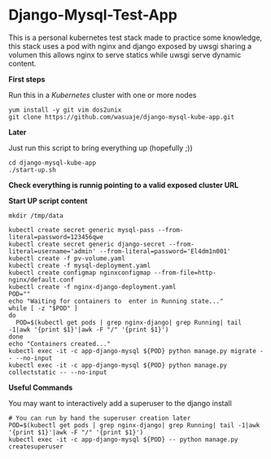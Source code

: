 # Django-Mysql-Test-App


This is a personal kubernetes test stack made to practice some knowledge, this
stack uses a pod with nginx and django exposed by uwsgi sharing a volumen this 
allows nginx to serve statics while uwsgi serve dynamic content.


**First steps**

Run this in a *Kubernetes* cluster with one or more nodes

```
yum install -y git vim dos2unix
git clone https://github.com/wasuaje/django-mysql-kube-app.git
```

**Later**

Just run this script to bring everything up (hopefully ;))

```
cd django-mysql-kube-app
./start-up.sh
```

**Check everything is runnig pointing to a valid exposed cluster URL**

**Start UP script content**
```
mkdir /tmp/data

kubectl create secret generic mysql-pass --from-literal=password=123456qwe
kubectl create secret generic django-secret --from-literal=username='admin' --from-literal=password='El4dm1n001'
kubectl create -f pv-volume.yaml
kubectl create -f mysql-deployment.yaml
kubectl create configmap nginxconfigmap --from-file=http-nginx/default.conf
kubectl create -f nginx-django-deployment.yaml
POD=""
echo "Waiting for containers to  enter in Running state..."
while [ -z "$POD" ]
do
  POD=$(kubectl get pods | grep nginx-django| grep Running| tail -1|awk '{print $1}'|awk -F "/" '{print $1}')
done
echo "Containers created..."
kubectl exec -it -c app-django-mysql ${POD} python manage.py migrate -- --no-input
kubectl exec -it -c app-django-mysql ${POD} python manage.py collectstatic -- --no-input
```

**Useful Commands**

You may want to interactively add a superuser to the django install

```
# You can run by hand the superuser creation later
POD=$(kubectl get pods | grep nginx-django| grep Running| tail -1|awk '{print $1}'|awk -F "/" '{print $1}')
kubectl exec -it -c app-django-mysql ${POD} -- python manage.py createsuperuser

```   